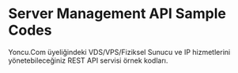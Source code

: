 # Server Management API Sample Codes

Yoncu.Com üyeliğindeki VDS/VPS/Fiziksel Sunucu ve IP hizmetlerini yönetebileceğiniz REST API servisi örnek kodları.

